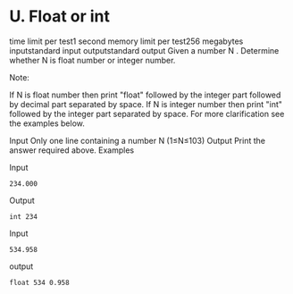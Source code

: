 #  U. Float or int
time limit per test1 second
memory limit per test256 megabytes
inputstandard input
outputstandard output
Given a number N
. Determine whether N
 is float number or integer number.

Note:

If N
 is float number then print "float" followed by the integer part followed by decimal part separated by space.
If N
 is integer number then print "int" followed by the integer part separated by space.
For more clarification see the examples below.

Input
Only one line containing a number N
 (1≤N≤103)
Output
Print the answer required above.
Examples

Input
```
234.000
```

Output
```
int 234
```
Input
```
534.958
```
output
```
float 534 0.958
```

